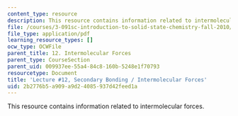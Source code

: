 ```yaml
---
content_type: resource
description: This resource contains information related to intermolecular forces.
file: /courses/3-091sc-introduction-to-solid-state-chemistry-fall-2010/2b2776b5a909a9d24085937d42feed1a_MIT3_091SCF09_lec12.pdf
file_type: application/pdf
learning_resource_types: []
ocw_type: OCWFile
parent_title: 12. Intermolecular Forces
parent_type: CourseSection
parent_uid: 009937ee-55a4-84c8-160b-5248e1f70793
resourcetype: Document
title: 'Lecture #12, Secondary Bonding / Intermolecular Forces'
uid: 2b2776b5-a909-a9d2-4085-937d42feed1a
---
```

This resource contains information related to intermolecular forces.

